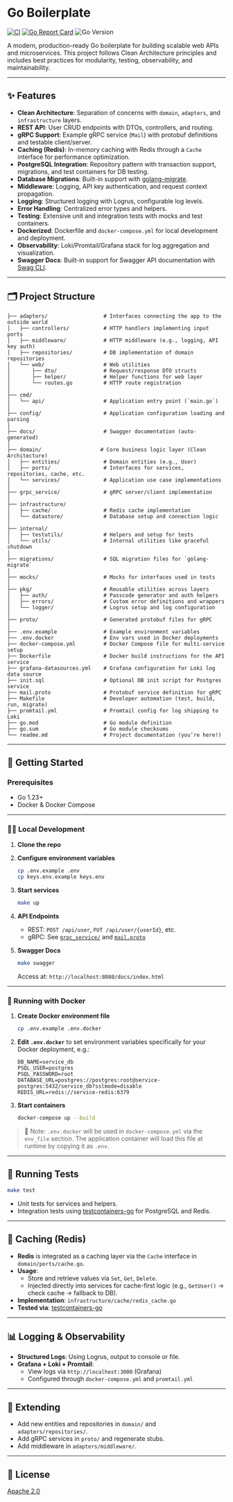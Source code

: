 # Go Boilerplate

[![CI](https://github.com/chud-lori/go-boilerplate/actions/workflows/ci.yaml/badge.svg)](https://github.com/chud-lori/go-boilerplate/actions/workflows/ci.yaml)
[![Go Report Card](https://goreportcard.com/badge/github.com/chud-lori/go-boilerplate)](https://goreportcard.com/report/github.com/chud-lori/go-boilerplate)
![Go Version](https://img.shields.io/badge/go-1.23+-blue)
<!-- ![License](https://img.shields.io/github/license/chud-lori/go-boilerplate) -->

A modern, production-ready Go boilerplate for building scalable web APIs and microservices. This project follows Clean Architecture principles and includes best practices for modularity, testing, observability, and maintainability.

---

## ✨ Features

- **Clean Architecture**: Separation of concerns with `domain`, `adapters`, and `infrastructure` layers.
- **REST API**: User CRUD endpoints with DTOs, controllers, and routing.
- **gRPC Support**: Example gRPC service (`Mail`) with protobuf definitions and testable client/server.
- **Caching (Redis)**: In-memory caching with Redis through a `Cache` interface for performance optimization.
- **PostgreSQL Integration**: Repository pattern with transaction support, migrations, and test containers for DB testing.
- **Database Migrations**: Built-in support with [golang-migrate](https://github.com/golang-migrate/migrate).
- **Middleware**: Logging, API key authentication, and request context propagation.
- **Logging**: Structured logging with Logrus, configurable log levels.
- **Error Handling**: Centralized error types and helpers.
- **Testing**: Extensive unit and integration tests with mocks and test containers.
- **Dockerized**: Dockerfile and `docker-compose.yml` for local development and deployment.
- **Observability**: Loki/Promtail/Grafana stack for log aggregation and visualization.
- **Swagger Docs**: Built-in support for Swagger API documentation with [Swag CLI](https://github.com/swaggo/swag).

---

## 🗂️ Project Structure

```
├── adapters/                  # Interfaces connecting the app to the outside world
│   ├── controllers/           # HTTP handlers implementing input ports
│   ├── middleware/            # HTTP middleware (e.g., logging, API key auth)
│   ├── repositories/          # DB implementation of domain repositories
│   └── web/                   # Web utilities
│       ├── dto/               # Request/response DTO structs
│       ├── helper/            # Helper functions for web layer
│       └── routes.go          # HTTP route registration
│
├── cmd/
│   └── api/                   # Application entry point (`main.go`)
│
├── config/                    # Application configuration loading and parsing
│
├── docs/                      # Swagger documentation (auto-generated)
│
├── domain/                   # Core business logic layer (Clean Architecture)
│   ├── entities/              # Domain entities (e.g., User)
│   ├── ports/                 # Interfaces for services, repositories, cache, etc.
│   └── services/              # Application use case implementations
│
├── grpc_service/              # gRPC server/client implementation
│
├── infrastructure/
│   ├── cache/                 # Redis cache implementation
│   └── datastore/             # Database setup and connection logic
│
├── internal/
│   ├── testutils/             # Helpers and setup for tests
│   └── utils/                 # Internal utilities like graceful shutdown
│
├── migrations/                # SQL migration files for `golang-migrate`
│
├── mocks/                     # Mocks for interfaces used in tests
│
├── pkg/                       # Reusable utilities across layers
│   ├── auth/                  # Passcode generator and auth helpers
│   ├── errors/                # Custom error definitions and wrappers
│   └── logger/                # Logrus setup and log configuration
│
├── proto/                     # Generated protobuf files for gRPC
│
├── .env.example               # Example environment variables
├── .env.docker                # Env vars used in Docker deployments
├── docker-compose.yml         # Docker Compose file for multi-service setup
├── Dockerfile                 # Docker build instructions for the API service
├── grafana-datasources.yml    # Grafana configuration for Loki log data source
├── init.sql                   # Optional DB init script for Postgres service
├── mail.proto                 # Protobuf service definition for gRPC
├── Makefile                   # Developer automation (test, build, run, migrate)
├── promtail.yml               # Promtail config for log shipping to Loki
├── go.mod                     # Go module definition
├── go.sum                     # Go module checksums
└── readme.md                  # Project documentation (you’re here!)
```


---

## 🚀 Getting Started

### Prerequisites

- Go 1.23+
- Docker & Docker Compose

---

### 🧑‍💻 Local Development

1. **Clone the repo**
2. **Configure environment variables**
   ```sh
   cp .env.example .env
   cp keys.env.example keys.env
   ```
3. **Start services**
   ```sh
   make up
   ```

4. **API Endpoints**
   - REST: `POST /api/user`, `PUT /api/user/{userId}`, etc.
   - gRPC: See [`grpc_service/`](grpc_service/) and [`mail.proto`](mail.proto)

5. **Swagger Docs**
   ```sh
   make swagger
   ```
   Access at: `http://localhost:8080/docs/index.html`

---

### 🐳 Running with Docker

1. **Create Docker environment file**
   ```sh
   cp .env.example .env.docker
   ```

2. **Edit `.env.docker`** to set environment variables specifically for your Docker deployment, e.g.:
   ```
   DB_NAME=service_db
   PSQL_USER=postgres
   PSQL_PASSWORD=root
   DATABASE_URL=postgres://postgres:root@service-postgres:5432/service_db?sslmode=disable
   REDIS_URL=redis://service-redis:6379
   ```

3. **Start containers**
   ```sh
   docker-compose up --build
   ```

> 📝 Note: `.env.docker` will be used in `docker-compose.yml` via the `env_file` section. The application container will load this file at runtime by copying it as `.env`.

---

## 🧪 Running Tests

```sh
make test
```

- Unit tests for services and helpers.
- Integration tests using [testcontainers-go](https://github.com/testcontainers/testcontainers-go) for PostgreSQL and Redis.

---

## 🔁 Caching (Redis)

- **Redis** is integrated as a caching layer via the `Cache` interface in `domain/ports/cache.go`.
- **Usage**:
  - Store and retrieve values via `Set`, `Get`, `Delete`.
  - Injected directly into services for cache-first logic (e.g., `GetUser()` → check cache → fallback to DB).
- **Implementation**: `infrastructure/cache/redis_cache.go`
- **Tested via**: [testcontainers-go](https://github.com/testcontainers/testcontainers-go)

---

## 📊 Logging & Observability

- **Structured Logs**: Using Logrus, output to console or file.
- **Grafana + Loki + Promtail**:
  - View logs via `http://localhost:3000` (Grafana)
  - Configured through `docker-compose.yml` and `promtail.yml`

---

## 🧱 Extending

- Add new entities and repositories in `domain/` and `adapters/repositories/`.
- Add gRPC services in `proto/` and regenerate stubs.
- Add middleware in `adapters/middleware/`.

---

## 🪪 License

[Apache 2.0](http://www.apache.org/licenses/LICENSE-2.0.html)
